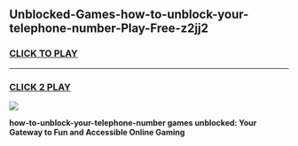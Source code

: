 
## Unblocked-Games-how-to-unblock-your-telephone-number-Play-Free-z2jj2
<h3>
<a href="https://premium76.site?title=how-to-unblock-your-telephone-number&ref=23A">CLICK TO PLAY</a></h3>
<hr>

<h3>
<a href="https://premium76.site?title=how-to-unblock-your-telephone-number&ref=23A">CLICK 2 PLAY</a>
  
</h3>

<a href="https://premium76.site?title=how-to-unblock-your-telephone-number&ref=23A"><img src="https://clearcache.store/games.png"></a>


**how-to-unblock-your-telephone-number games unblocked: Your Gateway to Fun and Accessible Online Gaming**
